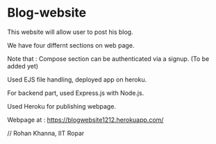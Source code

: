 # Blog-website
This website will allow user to post his blog.

We have four differnt sections on web page.

Note that : Compose section can be authenticated via a signup. (To be added yet)

Used EJS file handling, deployed app on heroku.

For backend part, used Express.js with Node.js.

Used Heroku for publishing webpage.

Webpage at : 
https://blogwebsite1212.herokuapp.com/

// Rohan Khanna, IIT Ropar
